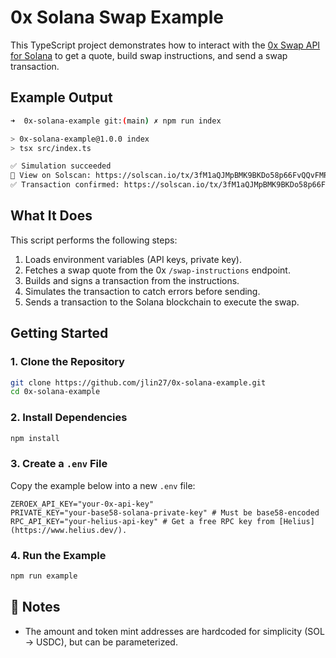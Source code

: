 # 0x Solana Swap Example

This TypeScript project demonstrates how to interact with the [0x Swap API for Solana](https://docs.0x.org) to get a quote, build swap instructions, and send a swap transaction.

## Example Output

```bash
➜  0x-solana-example git:(main) ✗ npm run index

> 0x-solana-example@1.0.0 index
> tsx src/index.ts

✅ Simulation succeeded
🔗 View on Solscan: https://solscan.io/tx/3fM1aQJMpBMK9BKDo58p66FvQQvFMR2LGxEpayDeNkirjB8bgQmvYwQofxdLvkRb28XUkLqs1ab23RjYpKBwV1mC/
✅ Transaction confirmed: https://solscan.io/tx/3fM1aQJMpBMK9BKDo58p66FvQQvFMR2LGxEpayDeNkirjB8bgQmvYwQofxdLvkRb28XUkLqs1ab23RjYpKBwV1mC/
````

## What It Does

This script performs the following steps:

1. Loads environment variables (API keys, private key).
2. Fetches a swap quote from the 0x `/swap-instructions` endpoint.
3. Builds and signs a transaction from the instructions.
4. Simulates the transaction to catch errors before sending.
5. Sends a transaction to the Solana blockchain to execute the swap.

## Getting Started

### 1. Clone the Repository

```bash
git clone https://github.com/jlin27/0x-solana-example.git
cd 0x-solana-example
```

### 2. Install Dependencies

```bash
npm install
```

### 3. Create a `.env` File

Copy the example below into a new `.env` file:

```dotenv
ZEROEX_API_KEY="your-0x-api-key" 
PRIVATE_KEY="your-base58-solana-private-key" # Must be base58-encoded
RPC_API_KEY="your-helius-api-key" # Get a free RPC key from [Helius](https://www.helius.dev/).
```

### 4. Run the Example

```bash
npm run example
```

## 📝 Notes

* The amount and token mint addresses are hardcoded for simplicity (SOL → USDC), but can be parameterized.


